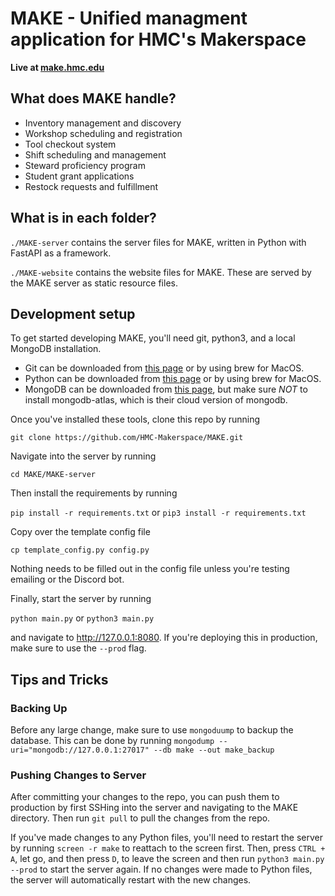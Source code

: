 # MAKE - Unified managment application for HMC's Makerspace 

**Live at [make.hmc.edu](https://make.hmc.edu)**

## What does MAKE handle?
- Inventory management and discovery
- Workshop scheduling and registration
- Tool checkout system
- Shift scheduling and management
- Steward proficiency program
- Student grant applications
- Restock requests and fulfillment

## What is in each folder?
`./MAKE-server` contains the server files for MAKE, written in Python with FastAPI as a framework.

`./MAKE-website` contains the website files for MAKE. These are served by the MAKE server as static resource files.

## Development setup
To get started developing MAKE, you'll need git, python3, and a local MongoDB installation.

- Git can be downloaded from [this page](https://git-scm.com/downloads) or by using brew for MacOS.
- Python can be downloaded from [this page](https://www.python.org/downloads/) or by using brew for MacOS.
- MongoDB can be downloaded from [this page](https://www.mongodb.com/try/download/community), but make sure *NOT* to install mongodb-atlas, which is their cloud version of mongodb.

Once you've installed these tools, clone this repo by running 

`git clone https://github.com/HMC-Makerspace/MAKE.git`

Navigate into the server by running 

`cd MAKE/MAKE-server`

Then install the requirements by running

`pip install -r requirements.txt` or `pip3 install -r requirements.txt`

Copy over the template config file

`cp template_config.py config.py`

Nothing needs to be filled out in the config file unless you're testing emailing or the Discord bot.

Finally, start the server by running

`python main.py` or `python3 main.py`

and navigate to http://127.0.0.1:8080. If you're deploying this in production, make sure to use the `--prod` flag.

## Tips and Tricks
### Backing Up
Before any large change, make sure to use `mongoduump` to backup the database. This can be done by running
`mongodump --uri="mongodb://127.0.0.1:27017" --db make --out make_backup`

### Pushing Changes to Server
After committing your changes to the repo, you can push them to production by first SSHing into the server and navigating to the MAKE directory. Then run `git pull` to pull the changes from the repo. 

If you've made changes to any Python files, you'll need to restart the server by running `screen -r make` to reattach to the screen first. Then, press `CTRL + A`, let go, and then press `D`, to leave the screen and then run  `python3 main.py --prod` to start the server again. If no changes were made to Python files, the server will automatically restart with the new changes.
